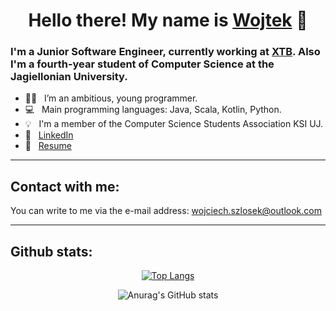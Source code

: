 # <h1 align="center"> Hello there! My name is [Wojtek](https://wszlosek.github.io/website/) :wave:</h1>

### I'm a Junior Software Engineer, currently working at [XTB](https://www.xtb.com/pl). Also I'm a fourth-year student of Computer Science at the Jagiellonian University. 

- 👨‍💻 &nbsp; I’m an ambitious, young programmer.
- 💻 &nbsp; Main programming languages: Java, Scala, Kotlin, Python.
- 💡 &nbsp; I'm a member of the Computer Science Students Association KSI UJ.
- 💼 &nbsp; [LinkedIn](https://www.linkedin.com/in/wojciech-szlosek/)
- 📄 &nbsp; [Resume](https://wszlosek.github.io/website/resume.pdf)

---


## Contact with me:

You can write to me via the e-mail address: <wojciech.szlosek@outlook.com>

---


## Github stats:

<div align="center"> 
         
[![Top Langs](https://github-readme-stats.vercel.app/api/top-langs/?username=wszlosek&hide=javascript,html,tex,scss,css&exclude_repo=UJ-iOS,ASD,UJ-Android)](https://github.com/anuraghazra/github-readme-stats)
         
![Anurag's GitHub stats](https://github-readme-stats.vercel.app/api?username=wszlosek&show_icons=true) </div>
